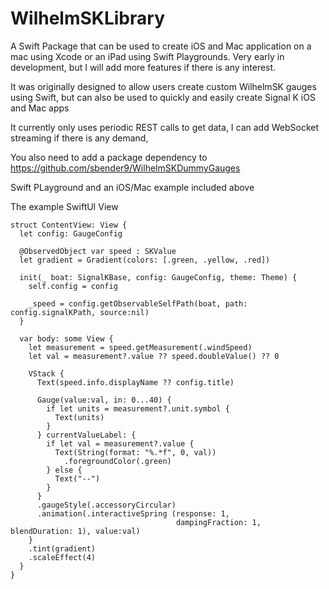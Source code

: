 # WilhelmSKLibrary

A Swift Package that can be used to create iOS and Mac application on a mac using Xcode or an iPad using Swift Playgrounds. Very early in development, but I will add more features if there is any interest.

It was originally designed to allow users create custom WilhelmSK gauges using Swift, but can also be used to quickly and easily create Signal K iOS and Mac apps 

It currently only uses periodic REST calls to get data, I can add WebSocket streaming if there is any demand,

You also need to add a package dependency to https://github.com/sbender9/WilhelmSKDummyGauges

Swift PLayground and an iOS/Mac example included above



The example SwiftUI View 

```
struct ContentView: View {
  let config: GaugeConfig
  
  @ObservedObject var speed : SKValue
  let gradient = Gradient(colors: [.green, .yellow, .red])
  
  init(_ boat: SignalKBase, config: GaugeConfig, theme: Theme) {
    self.config = config
    
    _speed = config.getObservableSelfPath(boat, path: config.signalKPath, source:nil)
  }

  var body: some View {
    let measurement = speed.getMeasurement(.windSpeed)
    let val = measurement?.value ?? speed.doubleValue() ?? 0
    
    VStack {
      Text(speed.info.displayName ?? config.title)
      
      Gauge(value:val, in: 0...40) {
        if let units = measurement?.unit.symbol {
          Text(units)
        }
      } currentValueLabel: {
        if let val = measurement?.value {
          Text(String(format: "%.*f", 0, val))
            .foregroundColor(.green)
        } else {
          Text("--")
        }
      }
      .gaugeStyle(.accessoryCircular)
      .animation(.interactiveSpring (response: 1,
                                     dampingFraction: 1, blendDuration: 1), value:val)
    }
    .tint(gradient)
    .scaleEffect(4)
  }
}
```
